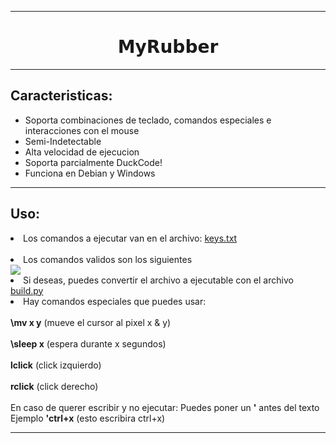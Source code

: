 <hr>
<h1 align="center">𝗠𝘆𝗥𝘂𝗯𝗯𝗲𝗿</h1>
<hr>

<h2>Caracteristicas:</h2>
  <ul>
    <li>Soporta combinaciones de teclado, comandos especiales e interacciones con el mouse</li>
    <li>Semi-Indetectable</li>
    <li>Alta velocidad de ejecucion</li>
    <li>Soporta parcialmente DuckCode!</li>
    <li>Funciona en Debian y Windows</li>
  </ul>
<hr/>
<h2>Uso:</h2>
<li>Los comandos a ejecutar van en el archivo: <a href="https://github.com/chew-dev/MyRubber/blob/main/keys.txt">keys.txt</a></li>
<br/>
<li>Los comandos validos son los siguientes</li>
<img src="https://i.ibb.co/FbVDcxg/Captura.png"/>
<li>Si deseas, puedes convertir el archivo a ejecutable con el archivo <a href="https://github.com/chew-dev/MyRubber/blob/main/build.py">build.py</a></li>
<li>Hay comandos especiales que puedes usar:<br/><br/>
<strong>\mv x y</strong> (mueve el cursor al pixel x & y) <br/><br/>
<strong>\sleep x</strong> (espera durante x segundos) <br/><br/>
<strong>lclick</strong> (click izquierdo) <br/><br/>
<strong>rclick</strong> (click derecho) <br/><br/>
En caso de querer escribir y no ejecutar: Puedes poner un <strong>'</strong> antes del texto
<br/>Ejemplo <strong>'ctrl+x</strong> (esto escribira ctrl+x)
</li>
<hr/>
